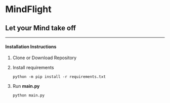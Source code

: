 # MindFlight
## Let your Mind take off

***
#### Installation Instructions

1. Clone or Download Repository

2. Install requirements
    
    ```python -m pip install -r requirements.txt```

3. Run **main.py**
    
    ```python main.py```
  
